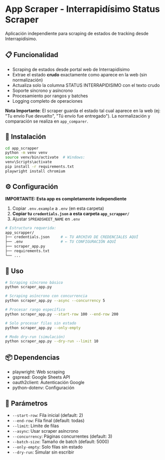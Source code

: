 # App Scraper - Interrapidísimo Status Scraper

Aplicación independiente para scraping de estados de tracking desde Interrapidísimo.

## 📋 Funcionalidad

- Scraping de estados desde portal web de Interrapidísimo
- Extrae el estado **crudo** exactamente como aparece en la web (sin normalización)
- Actualiza solo la columna STATUS INTERRAPIDISIMO con el texto crudo
- Soporte síncrono y asíncrono
- Procesamiento por rangos y batches
- Logging completo de operaciones

**Nota Importante**: El scraper guarda el estado tal cual aparece en la web (ej: "Tu envío Fue devuelto", "Tú envío fue entregado"). La normalización y comparación se realiza en `app_comparer`.

## 🚀 Instalación

```bash
cd app_scrapper
python -m venv venv
source venv/bin/activate  # Windows: 
venv\Scripts\activate
pip install -r requirements.txt
playwright install chromium
```

## ⚙️ Configuración

**IMPORTANTE: Esta app es completamente independiente**

1. Copiar `.env.example` a `.env` (en esta carpeta)
2. **Copiar tu `credentials.json` a esta carpeta `app_scrapper/`**
3. Ajustar `SPREADSHEET_NAME` en `.env`

```bash
# Estructura requerida:
app_scrapper/
├── credentials.json     # ← TU ARCHIVO DE CREDENCIALES AQUÍ
├── .env                 # ← TU CONFIGURACIÓN AQUÍ
├── scraper_app.py
├── requirements.txt
└── ...
```

## 📝 Uso

```bash
# Scraping síncrono básico
python scraper_app.py

# Scraping asíncrono con concurrencia
python scraper_app.py --async --concurrency 5

# Procesar rango específico
python scraper_app.py --start-row 100 --end-row 200

# Solo procesar filas sin estado
python scraper_app.py --only-empty

# Modo dry-run (simulación)
python scraper_app.py --dry-run --limit 10
```

## 📦 Dependencias

- playwright: Web scraping
- gspread: Google Sheets API
- oauth2client: Autenticación Google
- python-dotenv: Configuración

## 🔧 Parámetros

- `--start-row`: Fila inicial (default: 2)
- `--end-row`: Fila final (default: todas)
- `--limit`: Límite de filas
- `--async`: Usar scraper asíncrono
- `--concurrency`: Páginas concurrentes (default: 3)
- `--batch-size`: Tamaño de batch (default: 5000)
- `--only-empty`: Solo filas sin estado
- `--dry-run`: Simular sin escribir
